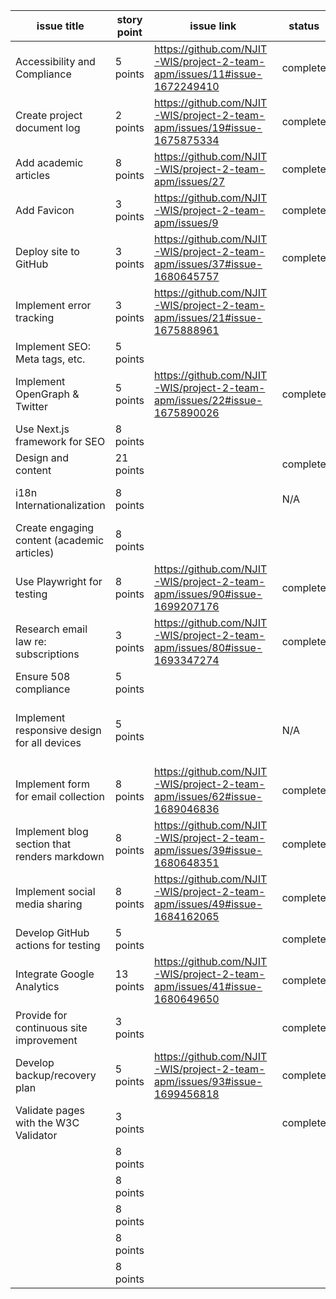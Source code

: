 | issue title                                  | story point | issue link                                                                | status   | assigned to | status notes                               |
|----------------------------------------------|-------------|---------------------------------------------------------------------------|----------|-------------|--------------------------------------------|
| Accessibility and Compliance                 | 5 points    | https://github.com/NJIT-WIS/project-2-team-apm/issues/11#issue-1672249410 | complete | Michael     |                                            | 
| Create project document log                  | 2 points    | https://github.com/NJIT-WIS/project-2-team-apm/issues/19#issue-1675875334 | complete | Michael     |                                            | 
| Add academic articles                        | 8 points    | https://github.com/NJIT-WIS/project-2-team-apm/issues/27                  | complete | Michael     |                                            | 
| Add Favicon                                  | 3 points    | https://github.com/NJIT-WIS/project-2-team-apm/issues/9                   | complete | Pil         |                                            |    
| Deploy site to GitHub                        | 3 points    | https://github.com/NJIT-WIS/project-2-team-apm/issues/37#issue-1680645757 | complete | Pil         |                                            |  
| Implement error tracking                     | 3 points    | https://github.com/NJIT-WIS/project-2-team-apm/issues/21#issue-1675888961 |          | Michael     |                                            |  
| Implement SEO: Meta tags, etc.               | 5 points    |                                                                           |          | Michael     |                                            |  
| Implement OpenGraph & Twitter                | 5 points    | https://github.com/NJIT-WIS/project-2-team-apm/issues/22#issue-1675890026 | complete | Avneet      |                                            |  
| Use Next.js framework for SEO                | 8 points    |                                                                           |          | Michael     |                                            |      
| Design and content                           | 21 points   |                                                                           | complete | All         |                                            |  
| i18n Internationalization                    | 8 points    |                                                                           | N/A      | N/A         | Client deleted this requirement            |  
| Create engaging content (academic articles)  | 8 points    |                                                                           |          | Michael     |                                            |  
| Use Playwright for testing                   | 8 points    | https://github.com/NJIT-WIS/project-2-team-apm/issues/90#issue-1699207176 | complete | Avneet      |                                            |  
| Research email law re: subscriptions         | 3 points    | https://github.com/NJIT-WIS/project-2-team-apm/issues/80#issue-1693347274 | complete | Pil         |                                            |  
| Ensure 508 compliance                        | 5 points    |                                                                           |          | Michael     |                                            |  
| Implement responsive design for all devices  | 5 points    |                                                                           | N/A      | N/A         | issue resolved after implementing template |  
| Implement form for email collection          | 8 points    | https://github.com/NJIT-WIS/project-2-team-apm/issues/62#issue-1689046836 | complete | Avneet      |                                            |  
| Implement blog section that renders markdown | 8 points    | https://github.com/NJIT-WIS/project-2-team-apm/issues/39#issue-1680648351 | complete | Pil         |                                            |  
| Implement social media sharing               | 8 points    | https://github.com/NJIT-WIS/project-2-team-apm/issues/49#issue-1684162065 | complete | Avneet      |                                            |  
| Develop GitHub actions for testing           | 5 points    |                                                                           | complete | Avneet      |                                            |  
| Integrate Google Analytics                   | 13 points   | https://github.com/NJIT-WIS/project-2-team-apm/issues/41#issue-1680649650 | complete | Pil         |                                            |  
| Provide for continuous site improvement      | 3 points    |                                                                           | complete | Avneet      |                                            |  
| Develop backup/recovery plan                 | 5 points    | https://github.com/NJIT-WIS/project-2-team-apm/issues/93#issue-1699456818 | complete | Pil         |                                            |  
| Validate pages with the W3C Validator        | 3 points    |                                                                           | complete | Avneet      |                                            |  
|                                              | 8 points    |                                                                           |          |             |                                            |  
|                                              | 8 points    |                                                                           |          |             |                                            |  
|                                              | 8 points    |                                                                           |          |             |                                            |  
|                                              | 8 points    |                                                                           |          |             |                                            |  
|                                              | 8 points    |                                                                           |          |             |                                            |  
